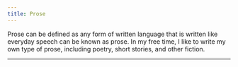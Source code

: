 ```yaml
---
title: Prose
---
```

Prose can be defined as any  form of written language that is written like everyday speech can be known as prose. In my free time, I like to write my own type of prose, including poetry, short stories, and other fiction.

***
